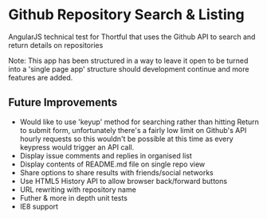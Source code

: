 # Github Repository Search & Listing
AngularJS technical test for Thortful that uses the Github API to search and return details on repositories

Note: This app has been structured in a way to leave it open to be turned into a 'single page app' structure should development continue and more features are added. 

## Future Improvements 
- Would like to use 'keyup' method for searching rather than hitting Return to submit form, unfortunately there's a fairly low limit on Github's API hourly requests so this wouldn't be possible at this time as every keypress would trigger an API call. 
- Display issue comments and replies in organised list
- Display contents of README.md file on single repo view
- Share options to share results with friends/social networks
- Use HTML5 History API to allow browser back/forward buttons
- URL rewriting with repository name
- Futher & more in depth unit tests
- IE8 support
